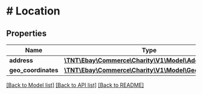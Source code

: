 # # Location

## Properties

Name | Type | Description | Notes
------------ | ------------- | ------------- | -------------
**address** | [**\TNT\Ebay\Commerce\Charity\V1\Model\Address**](Address.md) |  | [optional]
**geo_coordinates** | [**\TNT\Ebay\Commerce\Charity\V1\Model\GeoCoordinates**](GeoCoordinates.md) |  | [optional]

[[Back to Model list]](../../README.md#models) [[Back to API list]](../../README.md#endpoints) [[Back to README]](../../README.md)
